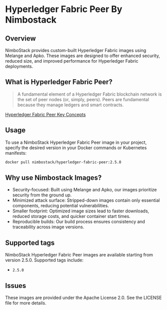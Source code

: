 # Hyperledger Fabric Peer By Nimbostack

## Overview

NimboStack provides custom-built Hyperledger Fabric images using Melange and Apko. These images are designed to offer enhanced security, reduced size, and improved performance for Hyperledger Fabric deployments.

## What is Hyperledger Fabric Peer?

> A fundamental element of a Hyperledger Fabric blockchain network is the set of peer nodes (or, simply, peers). Peers are fundamental because they manage ledgers and smart contracts.

[Hyperledger Fabric Peer Key Concepts](https://hyperledger-fabric.readthedocs.io/en/latest/peers/peers.html)

## Usage

To use a NimboStack Hyperledger Fabric Peer image in your project, specify the desired version in your Docker commands or Kubernetes manifests:

```bash
docker pull nimbostack/hyperledger-fabric-peer:2.5.0
```

## Why use Nimbostack Images?

- Security-focused: Built using Melange and Apko, our images prioritize security from the ground up.
- Minimized attack surface: Stripped-down images contain only essential components, reducing potential vulnerabilities.
- Smaller footprint: Optimized image sizes lead to faster downloads, reduced storage costs, and quicker container start times.
- Reproducible builds: Our build process ensures consistency and traceability across image versions.

## Supported tags

NimboStack Hyperledger Fabric Peer images are available starting from version 2.5.0. Supported tags include:

- `2.5.0`

## Issues

These images are provided under the Apache License 2.0. See the LICENSE file for more details.
